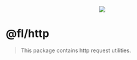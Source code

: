 <div align="center">
  <img src="http://cdn.wangdaoo.com/logo-with-shadow.png" />
</div>

# @fl/http

> This package contains http request utilities.
